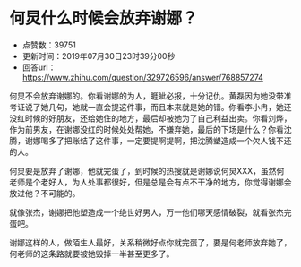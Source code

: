 # 何炅什么时候会放弃谢娜？
- 点赞数：39751
- 更新时间：2019年07月30日23时39分00秒
- 回答url：https://www.zhihu.com/question/329726596/answer/768857274
<body>
 <p data-pid="HkHvyPB4">何炅不会放弃谢娜的。你看谢娜的为人，睚眦必报，十分记仇。黄磊因为她没带准考证说了她几句，她就一直会提这件事，而且本来就是她的错。你看李小冉，她还没红时候的好朋友，还给她住的地方，最后却被她为了自己利益出卖。你看刘烨，作为前男友，在谢娜没红的时候处处帮她，不嫌弃她，最后的下场是什么？你看沈腾，谢娜喝多了把账结了这件事，一定要提啊提啊，把沈腾塑造成一个欠人钱不还的人。</p>
 <p data-pid="iw4mD6Wa">何炅要是放弃了谢娜，他就完蛋了，到时候的热搜就是谢娜说何炅XXX，虽然何老师是个老好人，为人处事都很好，但是总是会有点不干净的地方，你觉得谢娜会放过他？不可能的。</p>
 <p data-pid="dgBBb0WH">就像张杰，谢娜把他塑造成一个绝世好男人，万一他们哪天感情破裂，就看张杰完蛋吧。</p>
 <p data-pid="DhzqYkzc">谢娜这样的人，做陌生人最好，关系稍微好点你就完蛋了，要是何老师放弃她了，何老师的这条路就要被她毁掉一半甚至更多了。</p>
 <p></p>
 <p></p>
</body>
